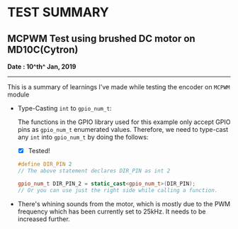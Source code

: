 TEST SUMMARY
====================

## MCPWM Test using brushed DC motor on MD10C(Cytron) 

**Date : 10^th^ Jan, 2019**

---

This is a summary of learnings I've made while testing the encoder on `MCPWM` module

* Type-Casting `int` to `gpio_num_t`:

  The functions in the GPIO library used for this example only accept GPIO pins as `gpio_num_t` enumerated values. Therefore, we need to type-cast any `int` into  `gpio_num_t` by doing the follows:

  - [x] Tested!	

  ```c++
  #define DIR_PIN 2
  // The above statement declares DIR_PIN as int 2
  
  gpio_num_t DIR_PIN_2 = static_cast<gpio_num_t>(DIR_PIN);
  // Or you can use just the right side while calling a function. 
  ```

* There's whining sounds from the motor, which is mostly due to the PWM frequency which has been currently set to 25kHz. It needs to be increased further.

